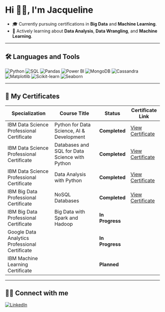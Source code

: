 # Hi 👋🏽, I'm Jacqueline


 - 🎓 Currently pursuing certifications in **Big Data** and **Machine Learning**.
 - 🧠 Actively learning about **Data Analysis**, **Data Wrangling**, and **Machine Learning**.


---

## 🛠️ Languages and Tools

<p align="left">
    <img src="https://img.shields.io/badge/Python-3776AB?style=for-the-badge&logo=python&logoColor=white" alt="Python"/>
    <img src="https://img.shields.io/badge/SQL-005C84?style=for-the-badge&logo=postgresql&logoColor=white" alt="SQL"/>
    <img src="https://img.shields.io/badge/Pandas-150458?style=for-the-badge&logo=pandas&logoColor=white" alt="Pandas"/>
    <img src="https://img.shields.io/badge/PowerBI-F2C811?style=for-the-badge&logo=powerbi&logoColor=black" alt="Power BI"/>
    <img src="https://img.shields.io/badge/MongoDB-47A248?style=for-the-badge&logo=mongodb&logoColor=white" alt="MongoDB"/>
    <img src="https://img.shields.io/badge/Cassandra-1287B1?style=for-the-badge&logo=apachecassandra&logoColor=white" alt="Cassandra"/>
    <img src="https://img.shields.io/badge/Matplotlib-013243?style=for-the-badge&logo=plotly&logoColor=white" alt="Matplotlib"/>
    <img src="https://img.shields.io/badge/Scikit--Learn-F7931E?style=for-the-badge&logo=scikitlearn&logoColor=white" alt="Scikit-learn"/>
    <img src="https://img.shields.io/badge/Seaborn-0769AD?style=for-the-badge&logoColor=white" alt="Seaborn"/>
</p>


---

## 📄 My Certificates

| Specialization                                    | Course Title                                     | Status         | Certificate Link                                                                                                |
|---------------------------------------------------|--------------------------------------------------|----------------|-----------------------------------------------------------------------------------------------------------------|
| IBM Data Science Professional Certificate         | Python for Data Science, AI & Development        | **Completed**  | [View Certificate](https://coursera.org/share/f76ba22c830d5f3b11be5930716b783c)                                 |
| IBM Data Science Professional Certificate         | Databases and SQL for Data Science with Python   | **Completed**  | [View Certificate](https://www.coursera.org/account/accomplishments/records/97ZVSY92CP6T)                       | 
| IBM Data Science Professional Certificate         | Data Analysis with Python                        | **Completed**  | [View Certificate](https://coursera.org/share/33325380b7ccb3c5dd6aebf1c266203e)                                 | 
| IBM Big Data Professional Certificate             | NoSQL Databases                                  | **Completed**  | [View Certificate](https://coursera.org/share/d026cd3ab64d9f927406b9db3199df1a)                                     |
| IBM Big Data Professional Certificate             | Big Data with Spark and Hadoop                   | **In Progress**|                                                                                                                 |
| Google Data Analytics Professional Certificate |                                                  | **In Progress**|                                                                                                                 |
| IBM Machine Learning Certificate                  |                                                  | **Planned**    |                                                                                                                 |

---

## 🤝🏽 Connect with me

<p align="left">
    <a href="https://www.linkedin.com/in/jacqueline-marianadin/" target="blank">
        <img src="https://img.shields.io/badge/LinkedIn-0077B5?style=for-the-badge&logo=linkedin&logoColor=white" alt="LinkedIn"/>
    </a>
